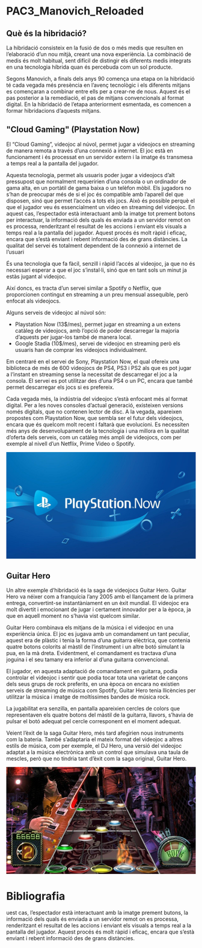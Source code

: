 # PAC3_Manovich_Reloaded
## Què és la hibridació?
La hibridació consisteix en la fusió de dos o més medis que resulten en l’elaboració d’un nou mitjà, creant una nova experiència. La combinació de medis és molt habitual, sent difícil de distingir els diferents medis integrats en una tecnologia híbrida quan és percebuda com un sol producte.

Segons Manovich, a finals dels anys 90 comença una etapa on la hibridació té cada vegada més presència en l’avenç tecnològic i els diferents mitjans es començaran a combinar entre ells per a crear-ne de nous. Aquest és el pas posterior a la remediació, el pas de mitjans convencionals al format digital. En la hibridació de l’etapa anteriorment esmentada, es comencen a formar hibridacions d’aquests mitjans.

## "Cloud Gaming" (Playstation Now)
El “Cloud Gaming”, videojoc al núvol, permet jugar a videojocs en streaming de manera remota a través d’una connexió a internet. El joc està en funcionament i és processat en un servidor extern i la imatge és transmesa a temps real a la pantalla del jugador.

Aquesta tecnologia, permet als usuaris poder jugar a videojocs d’alt pressupost que normalment requeririen d’una consola o un ordinador de gama alta, en un portàtil de gama baixa o un telèfon mòbil. Els jugadors no s’han de preocupar més de si el joc és compatible amb l’aparell del que disposen, sinó que permet l’accés a tots els jocs. Això és possible perquè el que el jugador veu és essencialment un video en streaming del videojoc. En aquest cas, l’espectador està interactuant amb la imatge tot prement botons per interactuar, la informació dels quals és enviada a un servidor remot on es processa, renderitzant el resultat de les accions i enviant els visuals a temps real a la pantalla del jugador. Aquest procés és molt ràpid i eficaç, encara que s’està enviant i rebent informació des de grans distàncies. La qualitat del servei és totalment dependent de la connexió a internet de l’usuari

És una tecnologia que fa fàcil, senzill i ràpid l’accés al videojoc, ja que no és necessari esperar a que el joc s’instal·li, sinó que en tant sols un minut ja estàs jugant al videojoc.

Així doncs, es tracta d’un servei similar a Spotify o Netflix, que proporcionen contingut en streaming a un preu mensual assequible, però enfocat als videojocs.

Alguns serveis de videojoc al núvol són:
- Playstation Now (13$/mes), permet jugar en streaming a un extens catàleg de videojocs, amb l’opció de poder descarregar la majoria d’aquests per jugar-los també de manera local.
- Google Stadia (10$/mes), servei de videojoc en streaming però els usuaris han de comprar les videojocs individualment.

Em centraré en el servei de Sony, Playstation Now, el qual ofereix una biblioteca de més de 600 videojocs de PS4, PS3 i PS2 als que es pot jugar a l’instant en streaming sense la necessitat de descarregar el joc a la consola. El servei es pot utilitzar des d’una PS4 o un PC, encara que també permet descarregar els jocs si es prefereix.

Cada vegada més, la indústria del videojoc s’està enfocant més al format digital. Per a les noves consoles d’actual generació, existeixen versions només digitals, que no contenen lector de disc. A la vegada, apareixen propostes com Playstation Now, que sembla ser el futur dels videojocs, encara que és quelcom molt recent i faltarà que evolucioni. Es necessiten més anys de desenvolupament de la tecnologia i una millora en la qualitat d’oferta dels serveis, com un catàleg més ampli de videojocs, com per exemple al nivell d’un Netflix, Prime Video o Spotify.


![alt text](https://github.com/quimuoc/PAC3_Manovich_Reloaded/blob/main/1618644508_965956_1618644723_noticia_normal.jpg)

## Guitar Hero
Un altre exemple d’hibridació és la saga de videojocs Guitar Hero. Guitar Hero va néixer com a franquícia l’any 2005 amb el llançament de la primera entrega, convertint-se instantàniament en un èxit mundial. El videojoc era molt divertit i emocionant de jugar i certament innovador per a la època, ja que en aquell moment no s’havia vist quelcom similar. 

Guitar Hero combinava els mitjans de la música i el videojoc en una experiència única. El joc es jugava amb un comandament un tant peculiar, aquest era de plàstic i tenia la forma d’una guitarra elèctrica, que contenia quatre botons colorits al màstil de l’instrument i un altre botó simulant la pua, en la mà dreta. Evidentment, el comandament es tractava d’una joguina i el seu tamany era inferior al d’una guitarra convencional. 

El jugador, en aquesta adaptació de comandament en guitarra, podia controlar el videojoc i sentir que podia tocar tota una varietat de cançons dels seus grups de rock preferits, en una època on encara no existien serveis de streaming de música com Spotify, Guitar Hero tenia llicències per utilitzar la música i imatge de moltíssimes bandes de música rock.

La jugabilitat era senzilla, en pantalla apareixien cercles de colors que representaven els quatre botons del màstil de la guitarra, llavors, s’havia de pulsar el botó adequat pel cercle corresponent en el moment adequat.

Veient l’èxit de la saga Guitar Hero, més tard afegirien nous instruments com la bateria. També s’adaptaria el mateix format del videojoc a altres estils de música, com per exemple, el DJ Hero, una versió del videojoc adaptat a la música electrònica amb un control que simulava una taula de mescles, però que no tindria tant d’èxit com la saga original, Guitar Hero.



![alt text](https://github.com/quimuoc/PAC3_Manovich_Reloaded/blob/main/Gh3_2D00_337_2D00_610.jpg)

# Bibliografia
uest cas, l’espectador està interactuant amb la imatge prement butons, la informació dels quals és enviada a un servidor remot on es processa, renderitzant el resultat de les accions i enviant els visuals a temps real a la pantalla del jugador. Aquest procés és molt ràpid i eficaç, encara que s’està enviant i rebent informació des de grans distàncies.
